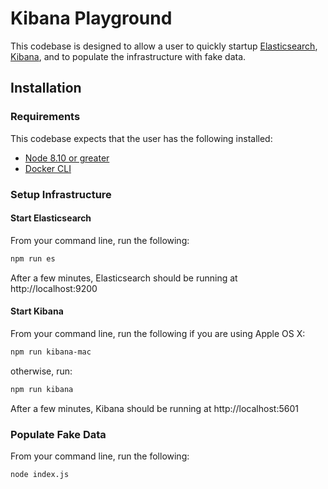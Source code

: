 # Kibana Playground

This codebase is designed to allow a user to quickly startup [Elasticsearch](https://www.elastic.co/products/elasticsearch), [Kibana](https://www.elastic.co/products/kibana), and to populate the infrastructure with fake data.

## Installation

### Requirements

This codebase expects that the user has the following installed:

- [Node 8.10 or greater](https://nodejs.org/en/download/)
- [Docker CLI](https://docs.docker.com/#run-docker-anywhere)

### Setup Infrastructure

#### Start Elasticsearch

From your command line, run the following:

```sh
npm run es
```

After a few minutes, Elasticsearch should be running at http://localhost:9200

#### Start Kibana

From your command line, run the following if you are using Apple OS X:

```sh
npm run kibana-mac
```

otherwise, run:

```sh
npm run kibana
```

After a few minutes, Kibana should be running at http://localhost:5601

### Populate Fake Data

From your command line, run the following:

```sh
node index.js
```
